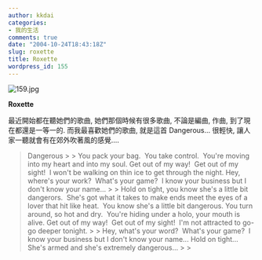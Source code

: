 ```yaml
---
author: kkdai
categories:
- 我的生活
comments: true
date: "2004-10-24T18:43:18Z"
slug: roxette
title: Roxette
wordpress_id: 155
---
```


![159.jpg](http://www.evanlin.com/blog/archives/20041024/159.jpg)

**Roxette**

最近開始都在聽她們的歌曲, 她們那個時候有很多歌曲, 不論是編曲, 作曲, 到了現在都還是一等一的. 而我最喜歡她們的歌曲, 就是這首 Dangerous... 很輕快, 讓人家一聽就會有在郊外吹著風的感覺....

<blockquote>Dangerous
> 
> You pack your bag.  You take control.    
You're moving into my heart and into my soul.  
Get out of my way!  Get out of my sight!   
 I won't be walking on thin ice to get  
through the night.  
Hey, where's your work?  What's your game?    
I know your business but I don't  
know your name...
> 
> Hold on tight, you know she's a little bit dangerors.    
She's got what it takes to make ends meet the eyes   
of a lover that hit like heat.    
You know she's a little bit dangerous.  
You turn around, so hot and dry.    
You're hiding under a holo, your mouth is alive.  
Get out of my way!  Get out of my sight!    
I'm not attracted to go-go deeper tonight.
> 
> Hey, what's your word?  What's your game?    
I know your business but I don't know your name...  
Hold on tight...  
She's armed and she's extremely dangerous...
> 
> </blockquote>
